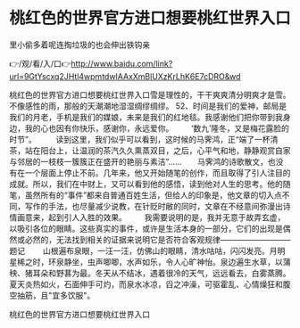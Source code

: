 # 桃红色的世界官方进口想要桃红世界入口
里小偷多着呢连掏垃圾的也会伸出铁钩亲

👉/观/看/入/口👉http://www.baidu.com/link?url=9GtYscxq2JHtl4wpmtdwIAAxXmBlUXzKrLhK6E7cDRO&wd

桃红色的世界官方进口想要桃红世界入口雪是理性的，干干爽爽清分明爽才是雪。不像感性的雨，那般的天潮潮地湿湿绸缪绸缪。
	52、时间是我们的爱神，邮局是我们的月老，手机是我们的媒娘，未来是我们的红地毯。我感谢他们把你带到我身边，我的心也因有你快乐，感谢你，永远爱你。
　　‘数九’隆冬，又是梅花露脸的时节”。　　　读到这里，我们似乎可以看到，这时候的马霁鸿，正“端了一杯清茶，站在阳台上，让温润的茶汽久久熏蒸双目，之后，心平气和地，静静观赏自家与邻居的一枝枝一簇簇正在盛开的艳丽与素洁”……　　马霁鸿的诗歌散文，也没有在一个层面上停止不前。几年来，他又开始随笔的创作，而且取得了引人注目的成就。所以，我们在中财上，又可以看到他的感悟，读到他对人生的思考。他的随笔，虽然所有的“事件”都来自普通百姓生活，但给人的印象是，他文章的切入点不同，写作的手法，也尽量减少说教，在针贬时敝的同时，文章在不经意间弥漫出诗情画意来，起到引人入胜的效果。
　　我需要说明的是，我并无意于故弄玄虚，以吸引各位的眼睛。这些真实的事件，或许是生活本身的一部分，它们的出现是偶然或必然的，无法找到相关的证据来说明它是否符合客观规律―――――――――题记
　　山根遍布泉眼，一汪一汪，仿佛山的眼睛，清水咕咕，闪闪发亮。月明星稀之时，环泉静坐，虫声唧唧，水声如乐，令人心旷神怡。泉边遍生水草，以蒲秧、猪耳朵和野葚为最。冬天从不结冰，遇着很冷的天气，远远看去，白雾蒸腾。夏天炎热如火，石面伸手可灼，而泉水冰凉，舀之冲澡，可驱霍乱、心情燥狂和腹空抽筋，且"宜多饮服"。

桃红色的世界官方进口想要桃红世界入口
